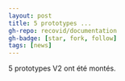 ```yaml
---
layout: post
title: 5 prototypes ...
gh-repo: recovid/documentation
gh-badge: [star, fork, follow]
tags: [news]
---
```


5 prototypes V2 ont été montés.
